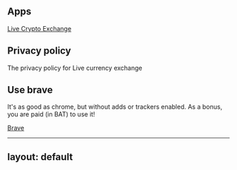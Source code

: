
## Apps

[Live Crypto Exchange](https://play.google.com/store/apps/details?id=com.dllewellyn.crypto.compare&rdid=com.dllewellyn.crypto.compare)
## Privacy policy

The privacy policy for Live currency exchange

## Use brave

It's as good as chrome, but without adds or trackers enabled. As a bonus, you are paid (in BAT) to use it! 

[Brave](https://brave.com/dll414)

---
layout: default
---
